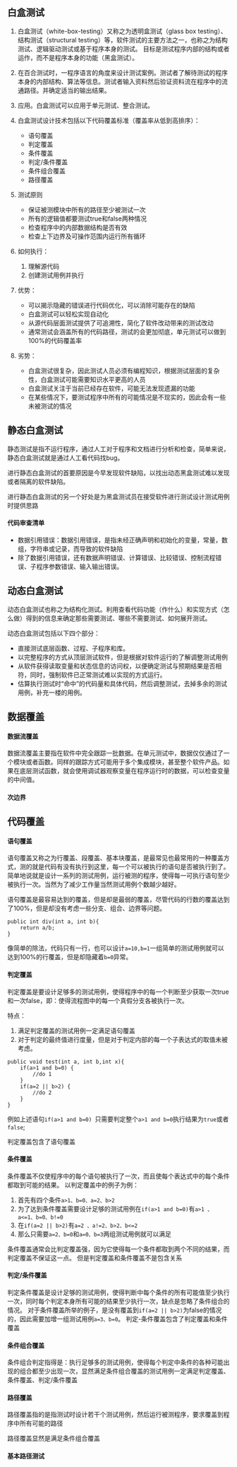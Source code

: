 ## 白盒测试
1. 白盒测试（white-box-testing）又称之为透明盒测试（glass box testing）、结构测试（structural testing）等，软件测试的主要方法之一，也称之为结构测试、逻辑驱动测试或基于程序本身的测试。
目标是测试程序内部的结构或者运作，而不是程序本身的功能（黑盒测试）。
2. 在百合测试时，一程序语言的角度来设计测试案例。测试者了解待测试的程序本身的内部结构、算法等信息。测试者输入资料然后验证资料流在程序中的流通路径。并确定适当的输出结果。
3. 应用。白盒测试可以应用于单元测试、整合测试。
4. 白盒测试设计技术包括以下代码覆盖标准（覆盖率从低到高排序）：
    - 语句覆盖
    - 判定覆盖
    - 条件覆盖
    - 判定/条件覆盖
    - 条件组合覆盖
    - 路径覆盖
    

5. 测试原则
    - 保证被测模块中所有的路径至少被测试一次
    - 所有的逻辑值都要测试true和false两种情况
    - 检查程序中的内部数据结构是否有效
    - 检查上下边界及可操作范围内运行所有循环
    
6. 如何执行：
    1. 理解源代码
    2. 创建测试用例并执行
 
7. 优势：
    - 可以揭示隐藏的错误进行代码优化，可以消除可能存在的缺陷
    - 白盒测试可以轻松实现自动化
    - 从源代码层面测试提供了可追溯性，简化了软件改动带来的测试改动
    - 通常测试会涵盖所有的代码路径，测试的会更加彻底，单元测试可以做到100%的代码覆盖率

8. 劣势：
    - 白盒测试很复杂，因此测试人员必须有编程知识，根据测试层面的复杂性，白盒测试可能需要知识水平更高的人员
    - 白盒测试关注于当前已经存在软件，可能无法发现遗漏的功能
    - 在某些情况下，要测试程序中所有的可能情况是不现实的，因此会有一些未被测试的情况
    
## 静态白盒测试
静态测试是指不运行程序，通过人工对于程序和文档进行分析和检查，简单来说，静态白盒测试就是通过人工看代码找bug。

进行静态白盒测试的首要原因是今早发现软件缺陷，以找出动态黑盒测试难以发现或者隔离的软件缺陷。

进行静态白盒测试的另一个好处是为黑盒测试员在接受软件进行测试设计测试用例时提供思路

#### 代码审查清单
- 数据引用错误：数据引用错误，是指未经正确声明和初始化的变量，常量，数组，字符串或记录，而导致的软件缺陷
- 除了数据引用错误，还有数据声明错误、计算错误、比较错误、控制流程错误、子程序参数错误、输入输出错误。

## 动态白盒测试

动态白盒测试也称之为结构化测试。利用查看代码功能（作什么）和实现方式（怎么做）得到的信息来确定那些需要测试、哪些不需要测试、如何展开测试。

动态白盒测试包括以下四个部分：
- 直接测试底层函数、过程、子程序和库。
- 以完整程序的方式从顶层测试软件，但是根据对软件运行的了解调整测试用例
- 从软件获得读取变量和状态信息的访问权，以便确定测试与预期结果是否相符，同时，强制软件已正常测试难以实现的方式运行。
- 估算执行测试时“命中”的代码量和具体代码，然后调整测试，去掉多余的测试用例，补充一楼的用例。

## 数据覆盖

#### 数据流覆盖
数据流覆盖主要指在软件中完全跟踪一批数据。在单元测试中，数据仅仅通过了一个模块或者函数。同样的跟踪方式可能用于多个集成模块，甚至整个软件产品。如果在底层测试函数，就会使用调试器观察变量在程序运行时的数据，可以检查变量的中间值。
#### 次边界


## 代码覆盖
#### 语句覆盖
语句覆盖又称之为行覆盖、段覆盖、基本块覆盖，是最常见也最常用的一种覆盖方式，测的就是代码有没有执行到这里，每一个可以被执行的语句是否被执行到了。
简单地说就是设计一系列的测试用例，运行被测的程序，使得每一可执行语句至少被执行一次。当然为了减少工作量当然测试用例个数越少越好。

语句覆盖是最容易达到的覆盖，但是却是最弱的覆盖，尽管代码的行数的覆盖达到了100%，但是却没有考虑一些分支、组合、边界等问题。
```
public int div(int a, int b){
    return a/b;
}
```
像简单的除法，代码只有一行，也可以设计`a=10,b=1`一组简单的测试用例就可以达到100%的行覆盖，但是却隐藏着`b=0`异常。

#### 判定覆盖
判定覆盖是要设计足够多的测试用例，使得程序中的每一个判断至少获取一次true和一次false，即：使得流程图中的每一个真假分支各被执行一次。

特点：
1. 满足判定覆盖的测试用例一定满足语句覆盖
2. 对于判定的最终值进行度量，但是对于判定内部的每一个子表达式的取值未被考虑。

```
public void test(int a, int b,int x){
    if(a>1 and b=0) {
        //do 1
    }
    if(a=2 || b>2) {
        //do 2
    } 
}
```
例如上述语句`if(a>1 and b=0) `只需要判定整个`a>1 and b=0`执行结果为`true`或者`false`;

判定覆盖包含了语句覆盖
#### 条件覆盖
条件覆盖不仅使程序中的每个语句被执行了一次，而且使每个表达式中的每个条件都取到可能的结果。
以判定覆盖中的例子为例：
1. 首先有四个条件`a>1、b=0、a=2、b>2`
2. 为了达到条件覆盖需要设计足够的测试用例在`if(a>1 and b=0)`有`a>1 、a<=1、b=0、b!=0`
3. 在`if(a=2 || b>2)`有`a=2 、a!=2、b>2、b<=2`
4. 那么只需要`a=2、b=0`和`a=0、b=3`两组测试用例就可以满足

条件覆盖通常会比判定覆盖强，因为它使得每一个条件都取到两个不同的结果，而判定覆盖不保证这一点。
但是判定覆盖和条件覆盖不是包含关系

#### 判定/条件覆盖
判定条件覆盖是设计足够的测试用例，使得判断中每个条件的所有可能值至少执行一次，同时每个判定本身所有可能的结果至少执行一次，缺点是忽略了条件组合的情况。
对于条件覆盖所举的例子，是没有覆盖到`if(a=2 || b>2)`为false的情况的，因此需要加增一组测试用例`a=3、b=0`。
判定-条件覆盖包含了判定覆盖和条件覆盖

#### 条件组合覆盖
条件组合判定指得是：执行足够多的测试用例，使得每个判定中条件的各种可能出现的组合都至少出现一次，显然满足条件组合覆盖的测试用例一定满足判定覆盖、条件覆盖、判定/条件覆盖

#### 路径覆盖
路径覆盖指的是指测试时设计若干个测试用例，然后运行被测程序，要求覆盖到程序中所有可能的路径

路径覆盖显然是满足条件组合覆盖

#### 基本路径测试




